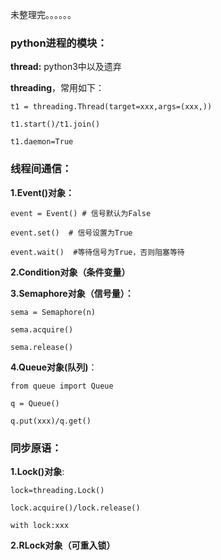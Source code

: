 未整理完。。。。。。

### python进程的模块：

**thread:** python3中以及遗弃

**threading**，常用如下：

```
t1 = threading.Thread(target=xxx,args=(xxx,))

t1.start()/t1.join()

t1.daemon=True
```

### 线程间通信：

**1.Event()对象：**

```
event = Event() # 信号默认为False

event.set()  # 信号设置为True

event.wait()  #等待信号为True，否则阻塞等待
```

**2.Condition对象（条件变量）**

**3.Semaphore对象（信号量）：**

```
sema = Semaphore(n)

sema.acquire()

sema.release()
```

**4.Queue对象(队列)**：

```
from queue import Queue

q = Queue()

q.put(xxx)/q.get()
```



### 同步原语：

**1.Lock()对象**:

```
lock=threading.Lock()

lock.acquire()/lock.release()

with lock:xxx
```

**2.RLock对象（可重入锁）**


